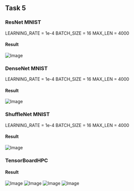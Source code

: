 ## Task 5
### ResNet MNIST
LEARNING_RATE = 1e-4
BATCH_SIZE = 16
MAX_LEN = 4000
#### Result
![Image](../Images/resnet_MNIST.png "ResNet MNIST")



### DenseNet MNIST
LEARNING_RATE = 1e-4
BATCH_SIZE = 16
MAX_LEN = 4000
#### Result
![Image](../Images/densenet_MNIST.png "DenseNet MNIST")


### ShuffleNet MNIST
LEARNING_RATE = 1e-4
BATCH_SIZE = 16
MAX_LEN = 4000
#### Result
![Image](../Images/shufflenet_MNIST.png "ShuffleNet MNIST")


### TensorBoardHPC
#### Result
![Image](../Images/HPC.png "HPC")
![Image](../Images/HPC_1.png "Conf Mat")
![Image](../Images/HPC_2.png "Conf Mat")
![Image](../Images/HPC_3.png "Conf Mat")